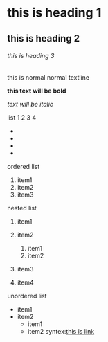 # this is heading 1
## this is heading 2
###### this is heading 3
this is normal normal textline

**this text will be bold**

*text will be  italic*

list
1
2
3
4

*
*
*
*
ordered list
1. item1
2. item2
3. item3

nested list
1. item1
2. item2
   1. item1
   2. item2

3. item3
4. item4

unordered list
* item1
* item2
  * item1
  * item2
syntex:[this is link](https://www.youtube.com/)
